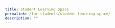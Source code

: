 ```yaml
---
title: Student Learning Space
permalink: /for-students/student-learning-space/
description: ""
---
```

